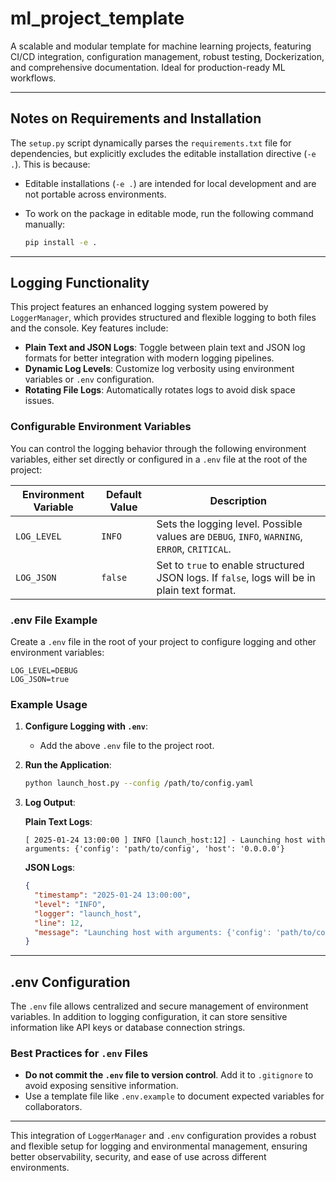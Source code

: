 # ml_project_template
A scalable and modular template for machine learning projects, featuring CI/CD integration, configuration management, robust testing, Dockerization, and comprehensive documentation. Ideal for production-ready ML workflows.

---

## Notes on Requirements and Installation

The `setup.py` script dynamically parses the `requirements.txt` file for dependencies, but explicitly excludes the editable installation directive (`-e .`). This is because:

- Editable installations (`-e .`) are intended for local development and are not portable across environments.
- To work on the package in editable mode, run the following command manually:

  ```bash
  pip install -e .
  ```

---

## Logging Functionality

This project features an enhanced logging system powered by `LoggerManager`, which provides structured and flexible logging to both files and the console. Key features include:

- **Plain Text and JSON Logs**: Toggle between plain text and JSON log formats for better integration with modern logging pipelines.
- **Dynamic Log Levels**: Customize log verbosity using environment variables or `.env` configuration.
- **Rotating File Logs**: Automatically rotates logs to avoid disk space issues.

### Configurable Environment Variables

You can control the logging behavior through the following environment variables, either set directly or configured in a `.env` file at the root of the project:

| Environment Variable | Default Value | Description |
|-----------------------|---------------|-------------|
| `LOG_LEVEL`          | `INFO`        | Sets the logging level. Possible values are `DEBUG`, `INFO`, `WARNING`, `ERROR`, `CRITICAL`. |
| `LOG_JSON`           | `false`       | Set to `true` to enable structured JSON logs. If `false`, logs will be in plain text format. |

### .env File Example

Create a `.env` file in the root of your project to configure logging and other environment variables:

```env
LOG_LEVEL=DEBUG
LOG_JSON=true
```

### Example Usage

1. **Configure Logging with `.env`**:
   - Add the above `.env` file to the project root.

2. **Run the Application**:
   ```bash
   python launch_host.py --config /path/to/config.yaml
   ```

3. **Log Output**:

   **Plain Text Logs**:
   ```plaintext
   [ 2025-01-24 13:00:00 ] INFO [launch_host:12] - Launching host with arguments: {'config': 'path/to/config', 'host': '0.0.0.0'}
   ```

   **JSON Logs**:
   ```json
   {
     "timestamp": "2025-01-24 13:00:00",
     "level": "INFO",
     "logger": "launch_host",
     "line": 12,
     "message": "Launching host with arguments: {'config': 'path/to/config', 'host': '0.0.0.0'}"
   }
   ```

---

## .env Configuration

The `.env` file allows centralized and secure management of environment variables. In addition to logging configuration, it can store sensitive information like API keys or database connection strings.

### Best Practices for `.env` Files
- **Do not commit the `.env` file to version control**. Add it to `.gitignore` to avoid exposing sensitive information.
- Use a template file like `.env.example` to document expected variables for collaborators.

---

This integration of `LoggerManager` and `.env` configuration provides a robust and flexible setup for logging and environmental management, ensuring better observability, security, and ease of use across different environments.
